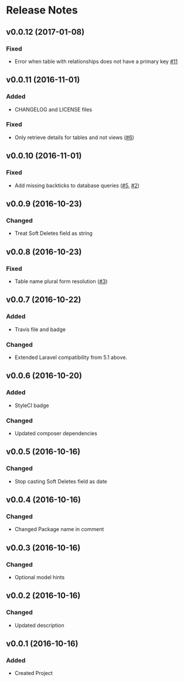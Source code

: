 # Release Notes

## v0.0.12 (2017-01-08)

### Fixed
 - Error when table with relationships does not have a primary key [#11](https://github.com/reliese/laravel/issues/11)

## v0.0.11 (2016-11-01)

### Added
 - CHANGELOG and LICENSE files

### Fixed
 - Only retrieve details for tables and not views ([#6](https://github.com/reliese/laravel/pull/6))


## v0.0.10 (2016-11-01)

### Fixed
 - Add missing backticks to database queries ([#5](https://github.com/reliese/laravel/issues/5), [#2](https://github.com/reliese/laravel/issues/2))


## v0.0.9 (2016-10-23)

### Changed
 - Treat Soft Deletes field as string


## v0.0.8 (2016-10-23)

### Fixed
 - Table name plural form resolution ([#3](https://github.com/reliese/laravel/issues/3))


## v0.0.7 (2016-10-22)

### Added
 - Travis file and badge

### Changed
 - Extended Laravel compatibility from 5.1 above.


## v0.0.6 (2016-10-20)

### Added
 - StyleCI badge

### Changed
 - Updated composer dependencies


## v0.0.5 (2016-10-16)

### Changed
 - Stop casting Soft Deletes field as date


## v0.0.4 (2016-10-16)

### Changed
 - Changed Package name in comment


## v0.0.3 (2016-10-16)

### Changed
 - Optional model hints


## v0.0.2 (2016-10-16)

### Changed
 - Updated description

## v0.0.1 (2016-10-16)

### Added
 - Created Project

